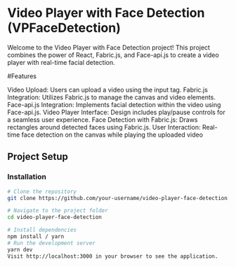# Video Player with Face Detection (VPFaceDetection)

Welcome to the Video Player with Face Detection project! This project combines the power of React, Fabric.js, and Face-api.js to create a video player with real-time facial detection.

#Features

Video Upload: Users can upload a video using the input tag.
Fabric.js Integration: Utilizes Fabric.js to manage the canvas and video elements.
Face-api.js Integration: Implements facial detection within the video using Face-api.js.
Video Player Interface: Design includes play/pause controls for a seamless user experience.
Face Detection with Fabric.js: Draws rectangles around detected faces using Fabric.js.
User Interaction: Real-time face detection on the canvas while playing the uploaded video

## Project Setup

### Installation

```bash
# Clone the repository
git clone https://github.com/your-username/video-player-face-detection.git

# Navigate to the project folder
cd video-player-face-detection

# Install dependencies
npm install / yarn
# Run the development server
yarn dev
Visit http://localhost:3000 in your browser to see the application.

